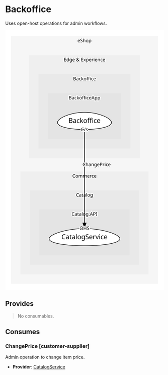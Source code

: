 


# Backoffice
Uses open-host operations for admin workflows.

![consumablemap](./consumablemap.svg)

## Provides
> No consumables.

## Consumes

### ChangePrice [customer-supplier]
Admin operation to change item price.
- **Provider**: [CatalogService](../../../../../../../commerce/subdomains/catalog/boundedcontexts/catalog.api/services/catalog_service/index.md)

	
